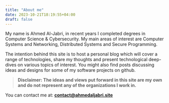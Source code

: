 ```yaml
---
title: "About me"
date: 2023-10-21T18:19:55+04:00
draft: false
---
```


My name is Ahmed Al-Jabri, in recent years I completed degrees in Computer Science & Cybersecurity. My main areas of interest are Computer Systems and Networking, Distributed Systems and Secure Programming.<br>

The intention behind this site is to host a personal blog which will cover a range of technologies, share my thoughts and present technological deep-dives on various topics of interest. You might also find posts discussing ideas and designs for some of my software projects on github. 
 
> **Disclaimer: The ideas and views put forward in this site are my own and do not represent any of the organizations I work in.**

You can contact me at:
**contact@ahmedaljabri.site**

